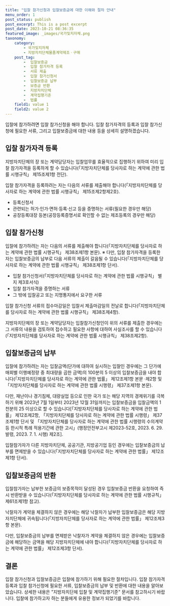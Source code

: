 ```yaml
---
title: "입찰 참가신청과 입찰보증금에 대한 이해와 절차 안내"
menu_order: 1
post_status: publish
post_excerpt: This is a post excerpt
post_date: 2023-10-21 08:36:35
featured_image: _images/국가및지자체.png
taxonomy:
    category:
        - 국가및지자체
        - 지방자치단체물품계약제조ㆍ구매
    post_tag:
        -  입찰보증금
        -  입찰 참가자격 등록
        -  서류 제출
        -  입찰 참가신청서
        -  입찰보증금 납부
        -  보증금 반환
        -  지방자치단체
        -  계약집행기준
        -  법률
    field1: value 1
    field2: value 2
---
```



입찰에 참가하려면 입찰 참가신청을 해야 합니다. 입찰 참가자격의 등록과 입찰 참가신청에 필요한 서류, 그리고 입찰보증금에 대한 내용 등을 상세히 설명하겠습니다.

## 입찰 참가자격 등록

지방자치단체의 장 또는 계약담당자는 입찰업무를 효율적으로 집행하기 위하여 미리 입찰 참가자격을 등록하게 할 수 있습니다(「지방자치단체를 당사자로 하는 계약에 관한 법률 시행규칙」 제15조제1항 전단).

입찰 참가자격을 등록하려는 자는 다음의 서류를 제출해야 합니다(「지방자치단체를 당사자로 하는 계약에 관한 법률 시행규칙」 제15조제2항제2호).
- 등록신청서
- 관련되는 허가·인가·면허·등록·신고 등을 증명하는 서류(필요한 경우만 해당)
- 공장등록대장 등본(공장등록증명서로 확인할 수 없는 제조등록의 경우만 해당)

## 입찰 참가신청

입찰에 참가하려는 자는 다음의 서류를 제출해야 합니다(「지방자치단체를 당사자로 하는 계약에 관한 법률 시행규칙」 제38조제1항 본문).
※ 다만, 입찰 참가자격을 등록한 자는 입찰보증금의 납부로 다음 서류의 제출이 갈음될 수 있습니다(「지방자치단체를 당사자로 하는 계약에 관한 법률 시행규칙」 제38조제1항 단서).
- 입찰 참가신청서(「지방자치단체를 당사자로 하는 계약에 관한 법률 시행규칙」 별지 제3호서식)
- 입찰 참가자격을 증명하는 서류
- 그 밖에 입찰공고 또는 지명통지에서 요구한 서류

입찰 참가신청 서류의 접수마감일은 입찰서 제출마감일의 전날로 합니다(「지방자치단체를 당사자로 하는 계약에 관한 법률 시행규칙」 제38조제4항).

지방자치단체의 장 또는 계약담당자는 입찰참가신청인이 위의 서류를 제출한 경우에는 그 서류의 내용을 검토하여 접수하고 필요한 사항에 대하여 사실조사를 할 수 있습니다(「지방자치단체를 당사자로 하는 계약에 관한 법률 시행규칙」 제38조제2항).

## 입찰보증금의 납부

입찰에 참가하려는 자는 입찰금액(단가에 대하여 실시하는 입찰인 경우에는 그 단가에 매회별 이행예정량 중 최대량을 곱한 금액)의 100분의 5 이상의 입찰보증금을 내야 합니다(「지방자치단체를 당사자로 하는 계약에 관한 법률」 제12조제1항 본문 ·제2항 및 「지방자치단체를 당사자로 하는 계약에 관한 법률 시행령」 제37조제1항 본문).

다만, 재난이나 경기침체, 대량실업 등으로 인한 국가 또는 해당 지역의 경제위기를 극복하기 위해 2023년 7월 1일부터 2023년 12월 31일까지는 입찰보증금을 입찰금액의 1천분의 25 이상으로 할 수 있습니다[「지방자치단체를 당사자로 하는 계약에 관한 법률」 제12조제2항, 「지방자치단체를 당사자로 하는 계약에 관한 법률 시행령」 제37조제1항 단서 및 「지방자치단체를 당사자로 하는 계약에 관한 법률 시행령의 수의계약 등 한시적 특례 적용기간에 관한 고시」(행정안전부고시 제2023-52호, 2023. 6. 29. 발령, 2023. 7. 1. 시행) 제2조].

입찰참가자가 다른 지방자치단체, 공공기관, 지방공기업 등인 경우에는 입찰보증금의 납부를 면제받을 수 있습니다(「지방자치단체를 당사자로 하는 계약에 관한 법률」 제12조제1항 단서).

## 입찰보증금의 반환

입찰참가자는 납부한 보증금의 보증목적이 달성된 경우 입찰보증금 반환을 요청하여 즉시 반환받을 수 있습니다(「지방자치단체를 당사자로 하는 계약에 관한 법률 시행규칙」 제61조제1항 참고).

낙찰자가 계약을 체결하지 않은 경우에는 해당 낙찰자가 납부한 입찰보증금은 해당 지방자치단체에 귀속됩니다(「지방자치단체를 당사자로 하는 계약에 관한 법률」 제12조제3항 본문).

다만, 입찰보증금의 납부를 면제받은 낙찰자가 계약을 체결하지 않은 경우에는 입찰보증금에 해당하는 금액을 해당 지방자치단체에 내야 합니다(「지방자치단체를 당사자로 하는 계약에 관한 법률」 제12조제3항 단서).

## 결론

입찰 참가신청과 입찰보증금은 입찰에 참가하기 위해 필요한 절차입니다. 입찰 참가자격 등록과 입찰 참가신청에 필요한 서류, 입찰보증금의 납부 및 반환에 대한 내용을 알아보았습니다. 상세한 내용은 "지방자치단체 입찰 및 계약집행기준" 문서를 참고하시기 바랍니다. 입찰에 참가하고자 하는 분들에게 유용한 정보가 되었기를 바랍니다.
